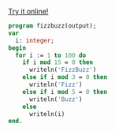 [Try it online!](https://tio.run/##fY2xDoIwFEX3fsXdgEEDMS4QFgf/o9BXfAm0TSma9Odrw2JC1PWee3KcXEc5n7QbU3LeTl4u0BzjsMVY2i24LVSdeEovAG7BJtBEvhMDTWzypq0Ho@3RIFg0dQ1l85zPOu@LVWiu6FEjPMjsAHh5DjSbsrjn0C2HimonNK/08S5/ta/K79KhcsBcCTLqnNIb "Pascal (FPC) – Try It Online")
```pas
program fizzbuzz(output);
var
  i: integer;
begin
  for i := 1 to 100 do
    if i mod 15 = 0 then
      writeln('FizzBuzz')
    else if i mod 3 = 0 then
      writeln('Fizz')
    else if i mod 5 = 0 then
      writeln('Buzz')
    else
      writeln(i)
end.
```
